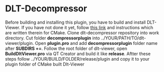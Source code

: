 # DLT-Decompressor
Before building and installing this plugin, you have to build and install DLT-Viewer. If you have not done it yet, follow [this link](https://github.com/COVESA/dlt-viewer) and instructions which are written therein for CMake.
Clone dlt-decompressor repository into work directory. Cut folder **decompressorplugin** into ../YOUR/PATH/TO/dlt-viewer/plugin.
Open **plugin.pro** and add **decompressorplugin** folder name after **SUBDIRS +=**.
Follow the root folder of dlt-viewer, open **BuildDltViewer.pro** via QT Creator and build it like **release**.
Aftter these steps follow ../YOUR/BUILD/FOLDER/release/plugin and copy it to your plugin folder of CMake built Dlt-Viewer
